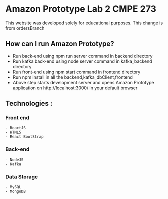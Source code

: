 # Amazon Prototype Lab 2 CMPE 273

This website was developed solely for educational purposes.
This change is from ordersBranch
## How can I run Amazon Prototype?

- Run back-end using npm run server command in backend directory
- Run kafka back-end using node server command in kafka_backend directory
- Run front-end using npm start command in frontend directory
- Run npm install in all the backend,kafka_dbClient,frontend
- Above step starts development server and opens Amazon Prototype application on http://localhost:3000/ in your default browser

## Technologies :

### Front end

    - ReactJS
    - HTML5
    - React BootStrap

### Back-end

    - NodeJS
    - Kafka

### Data Storage

    - MySQL
    - MongoDB
